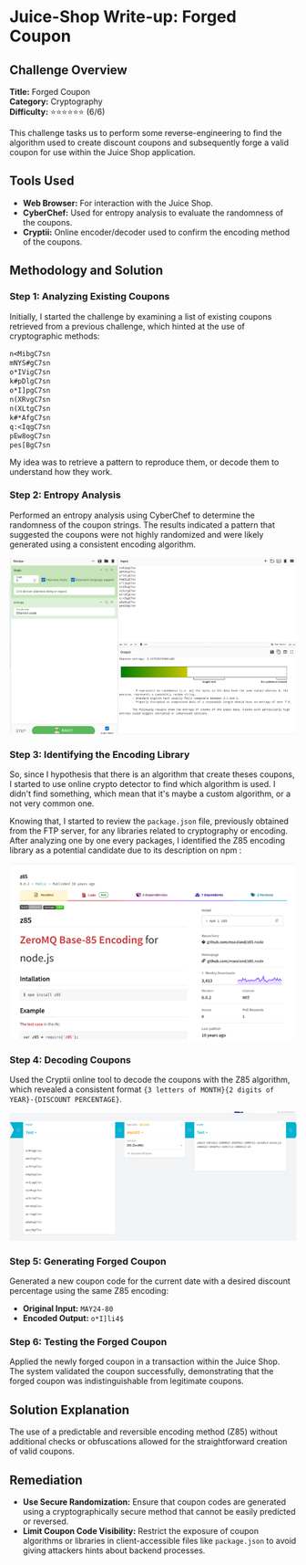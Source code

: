 # Juice-Shop Write-up: Forged Coupon

## Challenge Overview

**Title:** Forged Coupon  
**Category:** Cryptography  
**Difficulty:** ⭐⭐⭐⭐⭐⭐ (6/6)

This challenge tasks us to perform some reverse-engineering to find the algorithm used to create discount coupons and subsequently forge a valid coupon for use within the Juice Shop application.

## Tools Used

- **Web Browser:** For interaction with the Juice Shop.
- **CyberChef:** Used for entropy analysis to evaluate the randomness of the coupons.
- **Cryptii:** Online encoder/decoder used to confirm the encoding method of the coupons.

## Methodology and Solution

### Step 1: Analyzing Existing Coupons

Initially, I started the challenge by examining a list of existing coupons retrieved from a previous challenge, which hinted at the use of cryptographic methods:

```
n<MibgC7sn
mNYS#gC7sn
o*IVigC7sn
k#pDlgC7sn
o*I]pgC7sn
n(XRvgC7sn
n(XLtgC7sn
k#*AfgC7sn
q:<IqgC7sn
pEw8ogC7sn
pes[BgC7sn
```

My idea was to retrieve a pattern to reproduce them, or decode them to understand how they work.

### Step 2: Entropy Analysis

Performed an entropy analysis using CyberChef to determine the randomness of the coupon strings. The results indicated a pattern that suggested the coupons were not highly randomized and were likely generated using a consistent encoding algorithm.

![entropy](../assets/difficulty6/forged_coupon_2.png)

### Step 3: Identifying the Encoding Library

So, since I hypothesis that there is an algorithm that create theses coupons, I started to use online crypto detector to find which algorithm is used. I didn't find something, which mean that it's maybe a custom algorithm, or a not very common one. 

Knowing that, I started to review the `package.json` file, previously obtained from the FTP server, for any libraries related to cryptography or encoding. After analyzing one by one every packages, I identified the Z85 encoding library as a potential candidate due to its description on npm :

![npm package z85](../assets/difficulty6/forged_coupon_4.png)

### Step 4: Decoding Coupons

Used the Cryptii online tool to decode the coupons with the Z85 algorithm, which revealed a consistent format `{3 letters of MONTH}{2 digits of YEAR}-{DISCOUNT PERCENTAGE}`.

![decrypting coupons](../assets/difficulty6/forged_coupon_5.png)

### Step 5: Generating Forged Coupon

Generated a new coupon code for the current date with a desired discount percentage using the same Z85 encoding:

- **Original Input:** `MAY24-80`
- **Encoded Output:** `o*I]li4$`

### Step 6: Testing the Forged Coupon

Applied the newly forged coupon in a transaction within the Juice Shop. The system validated the coupon successfully, demonstrating that the forged coupon was indistinguishable from legitimate coupons.

## Solution Explanation

The use of a predictable and reversible encoding method (Z85) without additional checks or obfuscations allowed for the straightforward creation of valid coupons.

## Remediation

- **Use Secure Randomization:** Ensure that coupon codes are generated using a cryptographically secure method that cannot be easily predicted or reversed.
- **Limit Coupon Code Visibility:** Restrict the exposure of coupon algorithms or libraries in client-accessible files like `package.json` to avoid giving attackers hints about backend processes.